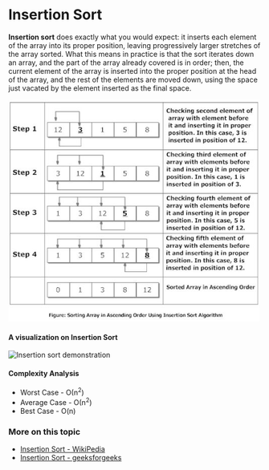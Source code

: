 # Insertion Sort

**Insertion sort** does exactly what you would expect: it inserts each element of the array into its proper position, leaving progressively larger stretches of the array sorted. What this means in practice is that the sort iterates down an array, and the part of the array already covered is in order; then, the current element of the array is inserted into the proper position at the head of the array, and the rest of the elements are moved down, using the space just vacated by the element inserted as the final space.


![Insertion Sort](insertion_sort.jpg)


#### A visualization on Insertion Sort
![Insertion sort demonstration](https://upload.wikimedia.org/wikipedia/commons/0/0f/Insertion-sort-example-300px.gif)


#### Complexity Analysis
- Worst Case - О(n<sup>2</sup>)
- Average Case - О(n<sup>2</sup>)
- Best Case - O(n)

### More on this topic
- [Insertion Sort - WikiPedia](https://en.wikipedia.org/wiki/Insertion_sort)
- [Insertion Sort - geeksforgeeks](http://quiz.geeksforgeeks.org/insertion-sort/)
